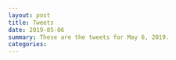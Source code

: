 ```yaml
---
layout: post
title: Tweets
date: 2019-05-06
summary: These are the tweets for May 6, 2019.
categories:
---
```


